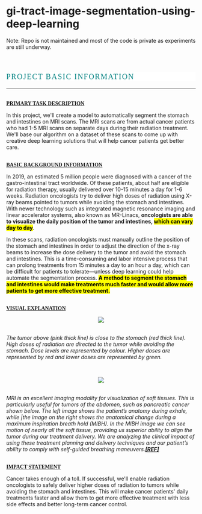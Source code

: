 # gi-tract-image-segmentation-using-deep-learning

Note: Repo is not maintained and most of the code is private as experiments are still underway.

<br>

<h3 style="font-family: Verdana; font-size: 20px; font-style: normal; font-weight: normal; text-decoration: none; text-transform: none; letter-spacing: 2px; color: teal; background-color: #ffffff;">PROJECT BASIC INFORMATION</h3>

---

<br><b style="text-decoration: underline; font-family: Verdana; text-transform: uppercase;">PRIMARY TASK DESCRIPTION</b>

In this project, we'll create a model to automatically segment the stomach and intestines on MRI scans. The MRI scans are from actual cancer patients who had 1-5 MRI scans on separate days during their radiation treatment. We'll base our algorithm on a dataset of these scans to come up with creative deep learning solutions that will help cancer patients get better care.

<br><b style="text-decoration: underline; font-family: Verdana; text-transform: uppercase;">BASIC BACKGROUND INFORMATION</b>

In 2019, an estimated 5 million people were diagnosed with a cancer of the gastro-intestinal tract worldwide. Of these patients, about half are eligible for radiation therapy, usually delivered over 10-15 minutes a day for 1-6 weeks. Radiation oncologists try to deliver high doses of radiation using X-ray beams pointed to tumors while avoiding the stomach and intestines. With newer technology such as integrated magnetic resonance imaging and linear accelerator systems, also known as MR-Linacs, <b>oncologists are able to visualize the daily position of the tumor and intestines, <mark>which can vary day to day</mark></b>. 

In these scans, radiation oncologists must manually outline the position of the stomach and intestines in order to adjust the direction of the x-ray beams to increase the dose delivery to the tumor and avoid the stomach and intestines. This is a time-consuming and labor intensive process that can prolong treatments from 15 minutes a day to an hour a day, which can be difficult for patients to tolerate—unless deep learning could help automate the segmentation process. <b><mark>A method to segment the stomach and intestines would make treatments much faster and would allow more patients to get more effective treatment.</mark></b>

<br><b style="text-decoration: underline; font-family: Verdana; text-transform: uppercase;">VISUAL EXPLANATION</b>

<center><img src="https://lh5.googleusercontent.com/zbBUgbj1jyZxyu3r1vr5zKKr8yK1hSdwAM3HpD_n6j2W-5-wKP3ZRusi_3yskSgnC-tMRKqOEtLycbLkTWCJAUe4Cylv_VsW81DYI4ray02uZLeSnlzAuZRIU7L2Q0KURYSMqFI"></center><br>

<i>The tumor above (pink thick line) is close to the stomach (red thick line). High doses of radiation are directed to the tumor while avoiding the stomach. Dose levels are represented by colour. Higher doses are represented by red and lower doses are represented by green.</i><br>

<br><center><img src="https://www.humonc.wisc.edu/wp-content/uploads/2017/09/Bayouth_Project4_72ppi.png"></center><br>

<i>MRI is an excellent imaging modality for visualization of soft tissues. This is particularly useful for tumors of the abdomen, such as pancreatic cancer shown below.  The left image shows the patient’s anatomy during exhale, while |the image on the right shows the anatomical change during a maximum inspiration breath hold (MIBH). In the MIBH image we can see motion of nearly all the soft tissue, providing us superior ability to align the tumor during our treatment delivery. We are analyzing the clinical impact of using these treatment planning and delivery techniques and our patient’s ability to comply with self-guided breathing maneuvers.<b><a href="https://www.humonc.wisc.edu/research/medical-physics_research/mr-guided-radiation-therapy-research-2/">[REF]</a></b></i>

<br><b style="text-decoration: underline; font-family: Verdana; text-transform: uppercase;">IMPACT STATEMENT</b>

Cancer takes enough of a toll. If successful, we'll enable radiation oncologists to safely deliver higher doses of radiation to tumors while avoiding the stomach and intestines. This will make cancer patients' daily treatments faster and allow them to get more effective treatment with less side effects and better long-term cancer control.
